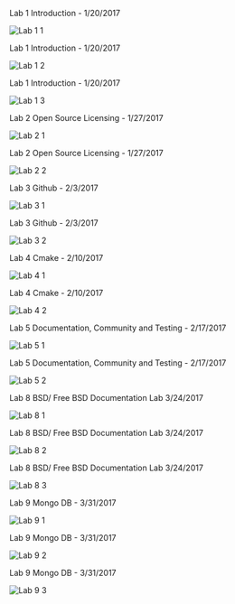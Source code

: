Lab 1 Introduction - 1/20/2017

![Lab 1 1](Photos/lab1_1.jpg)

Lab 1 Introduction - 1/20/2017

![Lab 1 2](Photos/lab1_2.jpg)

Lab 1 Introduction - 1/20/2017

![Lab 1 3](Photos/lab1_3.jpg)

Lab 2 Open Source Licensing - 1/27/2017

![Lab 2 1](Photos/lab2_1.jpg)

Lab 2 Open Source Licensing - 1/27/2017

![Lab 2 2](Photos/lab2_2.jpg)

Lab 3 Github - 2/3/2017

![Lab 3 1](Photos/lab3_1.jpg)

Lab 3 Github - 2/3/2017

![Lab 3 2](Photos/lab3_2.jpg)

Lab 4 Cmake - 2/10/2017

![Lab 4 1](Photos/lab4_1.jpg)

Lab 4 Cmake - 2/10/2017

![Lab 4 2](Photos/lab4_2.jpg)

Lab 5 Documentation, Community and Testing - 2/17/2017

![Lab 5 1](Photos/lab5_1.jpg)

Lab 5 Documentation, Community and Testing - 2/17/2017

![Lab 5 2](Photos/lab5_2.jpg)

Lab 8 BSD/ Free BSD Documentation Lab 3/24/2017

![Lab 8 1](Photos/lab8-1.jpg)

Lab 8 BSD/ Free BSD Documentation Lab 3/24/2017

![Lab 8 2](Photos/lab8-2.jpg)

Lab 8 BSD/ Free BSD Documentation Lab 3/24/2017

![Lab 8 3](Photos/lab8-3.jpg)

Lab 9 Mongo DB - 3/31/2017

![Lab 9 1](Photos/lab9_1.jpg)

Lab 9 Mongo DB - 3/31/2017

![Lab 9 2](Photos/lab9_2.jpg)

Lab 9 Mongo DB - 3/31/2017

![Lab 9 3](Photos/lab9_3.jpg)
